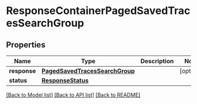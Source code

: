 # ResponseContainerPagedSavedTracesSearchGroup

## Properties
Name | Type | Description | Notes
------------ | ------------- | ------------- | -------------
**response** | [**PagedSavedTracesSearchGroup**](PagedSavedTracesSearchGroup.md) |  | [optional] 
**status** | [**ResponseStatus**](ResponseStatus.md) |  | 

[[Back to Model list]](../README.md#documentation-for-models) [[Back to API list]](../README.md#documentation-for-api-endpoints) [[Back to README]](../README.md)


